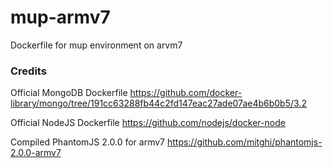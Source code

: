 # mup-armv7
Dockerfile for mup environment on arvm7

### Credits
Official MongoDB Dockerfile
  https://github.com/docker-library/mongo/tree/191cc63288fb44c2fd147eac27ade07ae4b6b0b5/3.2

Official NodeJS Dockerfile
  https://github.com/nodejs/docker-node

Compiled PhantomJS 2.0.0 for armv7
  https://github.com/mitghi/phantomjs-2.0.0-armv7
